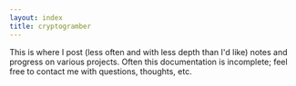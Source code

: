```yaml
---
layout: index
title: cryptogramber
---
```

This is where I post (less often and with less depth than I'd like) notes and progress on various projects. Often this documentation is incomplete; feel free to contact me with questions, thoughts, etc.